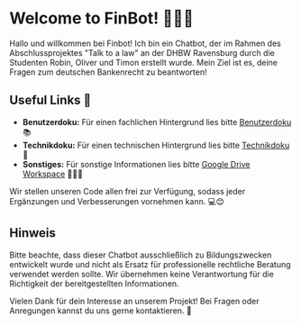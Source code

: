 # Welcome to FinBot! 🚀🤖💸

Hallo und willkommen bei Finbot! Ich bin ein Chatbot, der im Rahmen des Abschlussprojektes "Talk to a law" an der DHBW Ravensburg durch die Studenten Robin, Oliver und Timon erstellt wurde. Mein Ziel ist es, deine Fragen zum deutschen Bankenrecht zu beantworten!

## Useful Links 🔗

- **Benutzerdoku:** Für einen fachlichen Hintergrund lies bitte [Benutzerdoku](https://docs.google.com/document/d/102yMlY_0jj97PupuFJ5W1dD2UYcTPjOBxQMulnL6deU/edit?usp=drive_link) 📚
- **Technikdoku:** Für einen technischen Hintergrund lies bitte [Technikdoku](https://docs.google.com/document/d/1yAsWk9ARSg839ypqj1oP05Ez7eFMi6pww7FAC8RjX6w/edit?usp=sharing) 💬
- **Sonstiges:** Für sonstige Informationen lies bitte [Google Drive Workspace](https://drive.google.com/drive/folders/18-jnp-13JaOs-lOh7utnUNKHpVwFfhQr?usp=drive_link) 🧑🏻‍💻

Wir stellen unseren Code allen frei zur Verfügung, sodass jeder Ergänzungen und Verbesserungen vornehmen kann. 💻😊

## Hinweis

Bitte beachte, dass dieser Chatbot ausschließlich zu Bildungszwecken entwickelt wurde und nicht als Ersatz für professionelle rechtliche Beratung verwendet werden sollte. Wir übernehmen keine Verantwortung für die Richtigkeit der bereitgestellten Informationen.


Vielen Dank für dein Interesse an unserem Projekt! Bei Fragen oder Anregungen kannst du uns gerne kontaktieren. 📧

